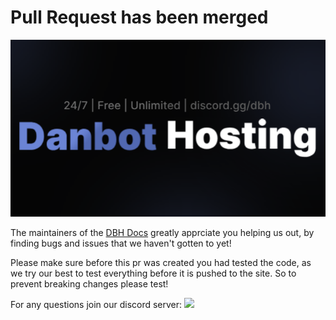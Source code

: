 # Pull Request has been merged

[![DanBot Hosting](https://raw.githubusercontent.com/DanBot-Hosting-Custom/.github/refs/heads/main/DanBot-Hosting-Banner-New.png)](https://danbot.host)

The maintainers of the [DBH Docs](https://github.com/DanBot-Hosting/DBH-Docs) greatly apprciate you helping us out, by finding bugs and issues that we haven't gotten to yet!

Please make sure before this pr was created you had tested the code, as we try our best to test everything before it is pushed to the site. So to prevent breaking changes please test!

For any questions join our discord server:
[![](https://dcbadge.limes.pink/api/server/https://discord.gg/dbh?style=flat-square)](https://discord.gg/dbh)
